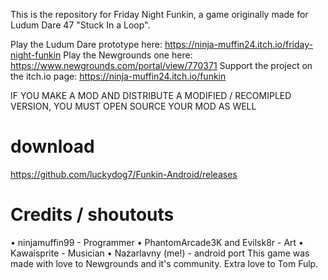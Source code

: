 This is the repository for Friday Night Funkin, a game originally made for Ludum Dare 47 "Stuck In a Loop".

Play the Ludum Dare prototype here: https://ninja-muffin24.itch.io/friday-night-funkin Play the Newgrounds one here: https://www.newgrounds.com/portal/view/770371 Support the project on the itch.io page: https://ninja-muffin24.itch.io/funkin

IF YOU MAKE A MOD AND DISTRIBUTE A MODIFIED / RECOMIPLED VERSION, YOU MUST OPEN SOURCE YOUR MOD AS WELL

# download
https://github.com/luckydog7/Funkin-Android/releases

# Credits / shoutouts
• ninjamuffin99 - Programmer
• PhantomArcade3K and Evilsk8r - Art
• Kawaisprite - Musician
• Nazarlavny (me!) - android port
This game was made with love to Newgrounds and it's community. Extra love to Tom Fulp.
